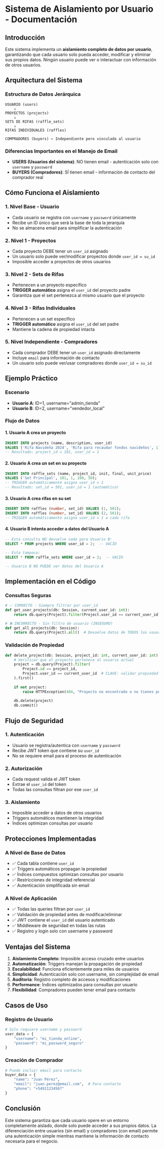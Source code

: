 # Sistema de Aislamiento por Usuario - Documentación

## Introducción

Este sistema implementa un **aislamiento completo de datos por usuario**, garantizando que cada usuario solo pueda acceder, modificar y eliminar sus propios datos. Ningún usuario puede ver o interactuar con información de otros usuarios.

## Arquitectura del Sistema

### Estructura de Datos Jerárquica

```
USUARIO (users)
    ↓
PROYECTOS (projects) 
    ↓
SETS DE RIFAS (raffle_sets)
    ↓
RIFAS INDIVIDUALES (raffles)

COMPRADORES (buyers) ← Independiente pero vinculado al usuario
```

### Diferencias Importantes en el Manejo de Email

- **USERS (Usuarios del sistema)**: NO tienen email - autenticación solo con `username` y `password`
- **BUYERS (Compradores)**: SÍ tienen email - información de contacto del comprador real

## Cómo Funciona el Aislamiento

### 1. Nivel Base - Usuario
- Cada usuario se registra con `username` y `password` únicamente
- Recibe un ID único que será la base de toda la jerarquía
- No se almacena email para simplificar la autenticación

### 2. Nivel 1 - Proyectos
- Cada proyecto DEBE tener un `user_id` asignado
- Un usuario solo puede ver/modificar proyectos donde `user_id = su_id`
- Imposible acceder a proyectos de otros usuarios

### 3. Nivel 2 - Sets de Rifas
- Pertenecen a un proyecto específico
- **TRIGGER automático** asigna el `user_id` del proyecto padre
- Garantiza que el set pertenezca al mismo usuario que el proyecto

### 4. Nivel 3 - Rifas Individuales
- Pertenecen a un set específico
- **TRIGGER automático** asigna el `user_id` del set padre
- Mantiene la cadena de propiedad intacta

### 5. Nivel Independiente - Compradores
- Cada comprador DEBE tener un `user_id` asignado directamente
- Incluye `email` para información de contacto
- Un usuario solo puede ver/usar compradores donde `user_id = su_id`

## Ejemplo Práctico

### Escenario
- **Usuario A**: ID=1, username="admin_tienda"
- **Usuario B**: ID=2, username="vendedor_local"

### Flujo de Datos

#### 1. Usuario A crea un proyecto
```sql
INSERT INTO projects (name, description, user_id) 
VALUES ('Rifa Navideña 2024', 'Rifa para recaudar fondos navideños', 1);
-- Resultado: project_id = 101, user_id = 1
```

#### 2. Usuario A crea un set en su proyecto
```sql
INSERT INTO raffle_sets (name, project_id, init, final, unit_price) 
VALUES ('Set Principal', 101, 1, 100, 50);
-- TRIGGER automáticamente asigna user_id = 1
-- Resultado: set_id = 501, user_id = 1 (automático)
```

#### 3. Usuario A crea rifas en su set
```sql
INSERT INTO raffles (number, set_id) VALUES (1, 501);
INSERT INTO raffles (number, set_id) VALUES (2, 501);
-- TRIGGER automáticamente asigna user_id = 1 a cada rifa
```

#### 4. Usuario B intenta acceder a datos del Usuario A
```sql
-- Esta consulta NO devuelve nada para Usuario B:
SELECT * FROM projects WHERE user_id = 2;  -- VACÍO

-- Esta tampoco:
SELECT * FROM raffle_sets WHERE user_id = 2;  -- VACÍO

-- Usuario B NO PUEDE ver datos del Usuario A
```

## Implementación en el Código

### Consultas Seguras
```python
# ✅ CORRECTO - Siempre filtrar por user_id
def get_user_projects(db: Session, current_user_id: int):
    return db.query(Project).filter(Project.user_id == current_user_id).all()

# ❌ INCORRECTO - Sin filtro de usuario (INSEGURO)
def get_all_projects(db: Session):
    return db.query(Project).all()  # Devuelve datos de TODOS los usuarios
```

### Validación de Propiedad
```python
def delete_project(db: Session, project_id: int, current_user_id: int):
    # Verificar que el proyecto pertenece al usuario actual
    project = db.query(Project).filter(
        Project.id == project_id,
        Project.user_id == current_user_id  # CLAVE: validar propiedad
    ).first()
    
    if not project:
        raise HTTPException(404, "Proyecto no encontrado o no tienes permisos")
    
    db.delete(project)
    db.commit()
```

## Flujo de Seguridad

### 1. Autenticación
- Usuario se registra/autentica con `username` y `password`
- Recibe JWT token que contiene su `user_id`
- No se requiere email para el proceso de autenticación

### 2. Autorización
- Cada request valida el JWT token
- Extrae el `user_id` del token
- Todas las consultas filtran por ese `user_id`

### 3. Aislamiento
- Imposible acceder a datos de otros usuarios
- Triggers automáticos mantienen la integridad
- Índices optimizan consultas por usuario

## Protecciones Implementadas

### A Nivel de Base de Datos
- ✅ Cada tabla contiene `user_id`
- ✅ Triggers automáticos propagan la propiedad
- ✅ Índices compuestos optimizan consultas por usuario
- ✅ Restricciones de integridad referencial
- ✅ Autenticación simplificada sin email

### A Nivel de Aplicación
- ✅ Todas las queries filtran por `user_id`
- ✅ Validación de propiedad antes de modificar/eliminar
- ✅ JWT contiene el `user_id` del usuario autenticado
- ✅ Middleware de seguridad en todas las rutas
- ✅ Registro y login solo con username y password

## Ventajas del Sistema

1. **Aislamiento Completo**: Imposible acceso cruzado entre usuarios
2. **Automatización**: Triggers manejan la propagación de propiedad
3. **Escalabilidad**: Funciona eficientemente para miles de usuarios
4. **Simplicidad**: Autenticación solo con username, sin complejidad de email
5. **Auditoría**: Registro completo de accesos y modificaciones
6. **Performance**: Índices optimizados para consultas por usuario
7. **Flexibilidad**: Compradores pueden tener email para contacto

## Casos de Uso

### Registro de Usuario
```python
# Solo requiere username y password
user_data = {
    "username": "mi_tienda_online",
    "password": "mi_password_seguro"
}
```

### Creación de Comprador
```python
# Puede incluir email para contacto
buyer_data = {
    "name": "Juan Pérez",
    "email": "juan.perez@email.com",  # Para contacto
    "phone": "+54911234567"
}
```

## Conclusión

Este sistema garantiza que cada usuario opere en un entorno completamente aislado, donde solo puede acceder a sus propios datos. La diferenciación entre usuarios (sin email) y compradores (con email) permite una autenticación simple mientras mantiene la información de contacto necesaria para el negocio.
